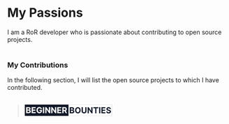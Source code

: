 # My Passions

I am a RoR developer who is passionate about contributing to open source projects.  
<br>
### My Contributions

In the following section, I will list the open source projects to which I have contributed.
<br><br>
> <a href="https://github.com/excid3/beginnerbounties.com"><img src="https://github.com/itsAndL/itsAndL/blob/main/Contributions/beginner_bounties.png" alt="Beginner Bounties" width="200"></a>
